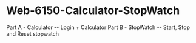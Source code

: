 # Web-6150-Calculator-StopWatch

Part A - Calculator
-- Login + Calculator
Part B - StopWatch
-- Start, Stop and Reset stopwatch